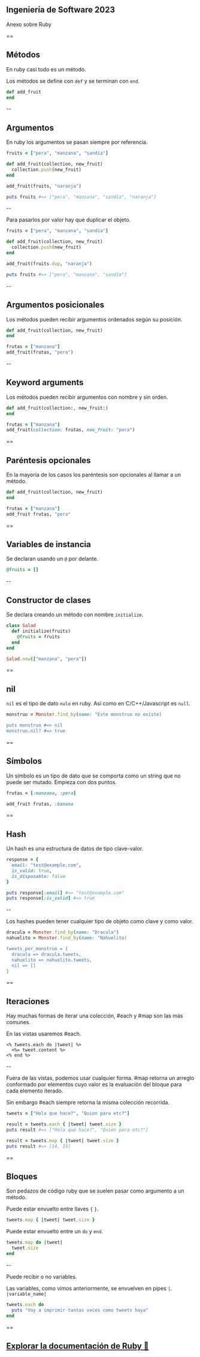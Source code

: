 

## Ingeniería de Software 2023
Anexo sobre Ruby

==

## Métodos

En ruby casi todo es un método.

Los métodos se define con `def` y se terminan con `end`.

```ruby
def add_fruit
end
```

--

## Argumentos

En ruby los argumentos se pasan siempre por referencia.

```ruby
fruits = ["pera", "manzana", "sandía"]

def add_fruit(collection, new_fruit)
  collection.push(new_fruit)
end

add_fruit(fruits, "naranja")

puts fruits #=> ["pera", "manzana", "sandía", "naranja"]
```

--

Para pasarlos por valor hay que duplicar el objeto.

```ruby [7]
fruits = ["pera", "manzana", "sandía"]

def add_fruit(collection, new_fruit)
  collection.push(new_fruit)
end

add_fruit(fruits.dup, "naranja")

puts fruits #=> ["pera", "manzana", "sandía"]
```

--

## Argumentos posicionales

Los métodos pueden recibir argumentos ordenados según su posición.

```ruby [5]
def add_fruit(collection, new_fruit)
end

frutas = ["manzana"]
add_fruit(frutas, "pera")
```

--

## Keyword arguments

Los métodos pueden recibir argumentos con nombre y sin orden.

```ruby [5]
def add_fruit(collection:, new_fruit:)
end

frutas = ["manzana"]
add_fruit(collection: frutas, new_fruit: "pera")
```

==

## Paréntesis opcionales

En la mayoría de los casos los paréntesis son opcionales al llamar a un método.

```ruby [5]
def add_fruit(collection, new_fruit)
end

frutas = ["manzana"]
add_fruit frutas, "pera"
```

==

## Variables de instancia

Se declaran usando un `@` por delante.

```ruby
@fruits = []
```

--

## Constructor de clases

Se declara creando un método con nombre `initialize`.

```ruby
class Salad
  def initialize(fruits)
    @fruits = fruits
  end
end

Salad.new(["manzana", "pera"])
```

==

## nil

`nil` es el tipo de dato `nulo` en ruby. Así como en C/C++/Javascript es `null`.

```ruby
monstruo = Monster.find_by(name: "Este monstruo no existe)

puts monstruo #=> nil
monstruo.nil? #=> true
```

==

## Símbolos

Un símbolo es un tipo de dato que se comporta como un string que no puede ser mutado. Empieza con dos puntos.

```ruby
frutas = [:manzana, :pera]

add_fruit frutas, :banana
```

==

## Hash

Un hash es una estructura de datos de tipo clave-valor.

```ruby
response = {
  email: "test@example.com",
  is_valid: true,
  is_disposable: false
}

puts response[:email] #=> "test@example.com"
puts response[:is_valid] #=> true
```

--

Los hashes pueden tener cualquier tipo de objeto como clave y como valor.

```ruby
dracula = Monster.find_by(name: "Dracula")
nahuelito = Monster.find_by(name: "Nahuelito)

tweets_por_monstruo = {
  dracula => dracula.tweets,
  nahuelito => nahuelito.tweets,
  nil => []
}
```

==

## Iteraciones

Hay muchas formas de iterar una colección, #each y #map son las más comunes.

En las vistas usaremos #each.

```erb
<% tweets.each do |tweet| %>
  <%= tweet.content %>
<% end %>
```

--

Fuera de las vistas, podemos usar cualquier forma. #map retorna un arreglo conformado por elementos cuyo valor es la evaluación del bloque para cada elemento iterado.

Sin embargo #each siempre retorna la misma colección recorrida.

```ruby
tweets = ["Hola que hace?", "Quien para etc?"]

result = tweets.each { |tweet| tweet.size }
puts result #=> ["Hola que hace?", "Quien para etc?"]

result = tweets.map { |tweet| tweet.size }
puts result #=> [14, 15]
```

==

## Bloques

Son pedazos de código ruby que se suelen pasar como argumento a un método.

Puede estar envuelto entre llaves `{` `}`.

```ruby
tweets.map { |tweet| tweet.size }
```

Puede estar envuelto entre un `do` y `end`.

```ruby
tweets.map do |tweet|
  tweet.size
end
```

--

Puede recibir o no variables.

Las variables, como vimos anteriormente, se envuelven en pipes `|`. `|variable_name|`

```ruby
tweets.each do
  puts "Voy a imprimir tantas veces como tweets haya"
end
```

==

## [Explorar la documentación de Ruby 🔗](https://rubyapi.org/)
